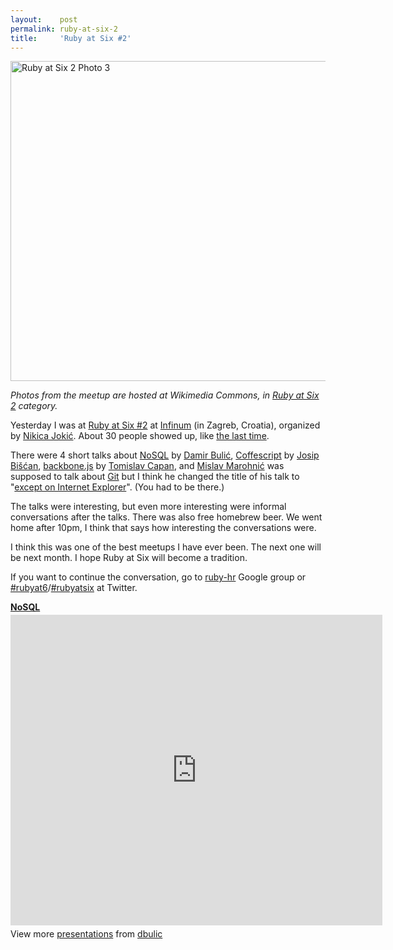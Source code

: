 ```yaml
---
layout:    post
permalink: ruby-at-six-2
title:     'Ruby at Six #2'
---
```


<a title="By Zeljko.filipin (Own work) [CC BY-SA 4.0 (http://creativecommons.org/licenses/by-sa/4.0)], via Wikimedia Commons" href="https://commons.wikimedia.org/wiki/File%3ARuby_at_Six_2_Photo_3.JPG"><img width="512" alt="Ruby at Six 2 Photo 3" src="//upload.wikimedia.org/wikipedia/commons/thumb/6/64/Ruby_at_Six_2_Photo_3.JPG/512px-Ruby_at_Six_2_Photo_3.JPG"/></a>

*Photos from the meetup are hosted at Wikimedia Commons, in [Ruby at Six 2](https://commons.wikimedia.org/wiki/Category:Ruby_at_Six_2) category.*

Yesterday I was at <a href="http://www.amiando.com/rubyatsix2.html">Ruby at Six #2</a> at <a href="http://www.infinum.hr/">Infinum</a> (in Zagreb, Croatia), organized by <a href="https://twitter.com/#!/neektza">Nikica Jokić</a>. About 30 people showed up, like <a href="/ruby-at-six-1/">the last time</a>.

There were 4 short talks about <a href="http://www.slideshare.net/dbulic/nosql-9893253">NoSQL</a> by <a href="https://twitter.com/#!/conversionly">Damir Bulić</a>, <a href="http://en.wikipedia.org/wiki/CoffeeScript">Coffescript</a> by <a href="https://twitter.com/#!/bjosip">Josip Bišćan</a>, <a href="http://documentcloud.github.com/backbone/">backbone.js</a> by <a href="https://twitter.com/#!/tomislavcapan">Tomislav Capan</a>, and <a href="https://twitter.com/#!/mislav">Mislav Marohnić</a> was supposed to talk about <a href="http://git-scm.com/">Git</a> but I think he changed the title of his talk to "<a href="https://twitter.com/#!/zeljkofilipin/status/134336719330885635">except on Internet Explorer</a>". (You had to be there.)

The talks were interesting, but even more interesting were informal conversations after the talks. There was also free homebrew beer. We went home after 10pm, I think that says how interesting the conversations were.

I think this was one of the best meetups I have ever been. The next one will be next month. I hope Ruby at Six will become a tradition.

If you want to continue the conversation, go to <a href="http://groups.google.com/group/ruby-hr">ruby-hr</a> Google group or <a href="https://twitter.com/#!/search/realtime/%23rubyat6">#rubyat6</a>/<a href="https://twitter.com/#!/search/realtime/%23rubyatsix">#rubyatsix</a> at Twitter.

<div style="width:595px" id="__ss_9893253"> <strong style="display:block;margin:12px 0 4px"><a href="http://www.slideshare.net/dbulic/nosql-9893253" title="NoSQL" target="_blank">NoSQL</a></strong> <iframe src="http://www.slideshare.net/slideshow/embed_code/9893253" width="595" height="497" frameborder="0" marginwidth="0" marginheight="0" scrolling="no"></iframe>
<div style="padding:5px 0 12px"> View more <a href="http://www.slideshare.net/" target="_blank">presentations</a> from <a href="http://www.slideshare.net/dbulic" target="_blank">dbulic</a> </div>
</div>
